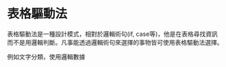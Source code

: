 # 表格驅動法

表格驅動法是一種設計模式，相對於邏輯術句(if, case等)，他是在表格尋找資訊而不是用邏輯判斷。凡事能透過邏輯術句來選擇的事物皆可使用表格驅動法選擇。

例如文字分類，使用邏輯數據
<!--stackedit_data:
eyJoaXN0b3J5IjpbLTYzMjY2MzA0MCwtMTE1MzQxNjM2Nl19
-->